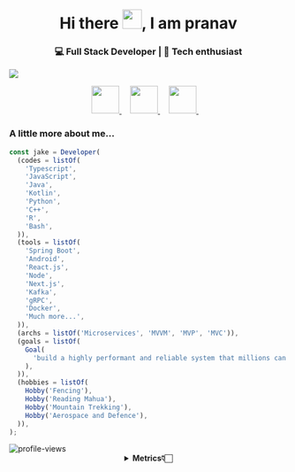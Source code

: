 <h1 align="center">Hi there <img src="https://github.com/TheDudeThatCode/TheDudeThatCode/blob/master/Assets/Hi.gif" width="35">, I am pranav </h1>

<h3 align="center"> 💻 Full Stack Developer | 📖 Tech enthusiast</h3>

![](https://raw.githubusercontent.com/metoop/shravan20/main/assets/header.png)
<br>

<p align="center">
  <a title="Portfolio" href="https://drive.google.com/file/d/1oxuxyAQFFV_vcA7VwT8GrbonYpxk3SJ8/view?usp=sharing">
    <img src="https://cdn0.iconfinder.com/data/icons/web-development-79/32/development_globe_sphere-64.png" width="50" height="50" />
  </a>
  &nbsp;
  &nbsp;
  
  

  <!--
  <a title="Medium" href="https://medium.com/@sutharp777">
    <img src="https://cdn.mos.cms.futurecdn.net/uazw6gFQuEC29mxMM55Tpb-1200-80.jpg" width="45" height="45"  />
  </a>
  &nbsp;
  &nbsp;
  -->
  <a title="LinkedIn" href="www.linkedin.com/in/techemperor">
    <img src="https://cdn4.iconfinder.com/data/icons/social-media-and-logos-11/32/Logo_LinkedIn-512.png" width="50" height="50" />
  </a>
  &nbsp;
  &nbsp;
  
  <a title="Email" href="mailto:bt20cse183@iiitn.ac.in">
    <img src="https://cdn4.iconfinder.com/data/icons/social-media-and-logos-11/32/Logo_Gmail_envelope_letter_email-64.png" width="50" height="50" />
  </a>
  &nbsp;
  &nbsp;
  
  
  
  
</p>

### A little more about me...

```js
const jake = Developer(
  (codes = listOf(
    'Typescript',
    'JavaScript',
    'Java',
    'Kotlin',
    'Python',
    'C++',
    'R',
    'Bash',
  )),
  (tools = listOf(
    'Spring Boot',
    'Android',
    'React.js',
    'Node',
    'Next.js',
    'Kafka',
    'gRPC',
    'Docker',
    'Much more...',
  )),
  (archs = listOf('Microservices', 'MVVM', 'MVP', 'MVC')),
  (goals = listOf(
    Goal(
      'build a highly performant and reliable system that millions can use.',
    ),
  )),
  (hobbies = listOf(
    Hobby('Fencing'),
    Hobby('Reading Mahua'),
    Hobby('Mountain Trekking'),
    Hobby('Aerospace and Defence'),
  )),
);
```

<img src="https://komarev.com/ghpvc/?username=sutharp777&color=blueviolet" alt="profile-views">

<div align="center">
    <details>
        <summary><b>Metrics👇🏻</b></summary>
    <br>
        
<img src="https://metrics.lecoq.io/pradeexsu?template=terminal&lines=1&habits=1&code=1&tweets=1&base=header%2C%20activity%2C%20community%2C%20repositories%2C%20metadata&base.indepth=false&base.hireable=false&base.skip=false&lines=false&lines.sections=base&lines.repositories.limit=4&lines.history.limit=1&habits=false&habits.from=200&habits.days=14&habits.facts=true&habits.charts=false&habits.charts.type=classic&habits.trim=false&habits.languages.limit=8&habits.languages.threshold=0%25&code=false&code.lines=12&code.load=400&code.days=3&code.visibility=public&tweets=false&tweets.user=0xrinshin&tweets.attachments=true&tweets.limit=2&config.timezone=Asia%2FKolkata&config.twemoji=true" height='100%'/>
    </details>
</div>
